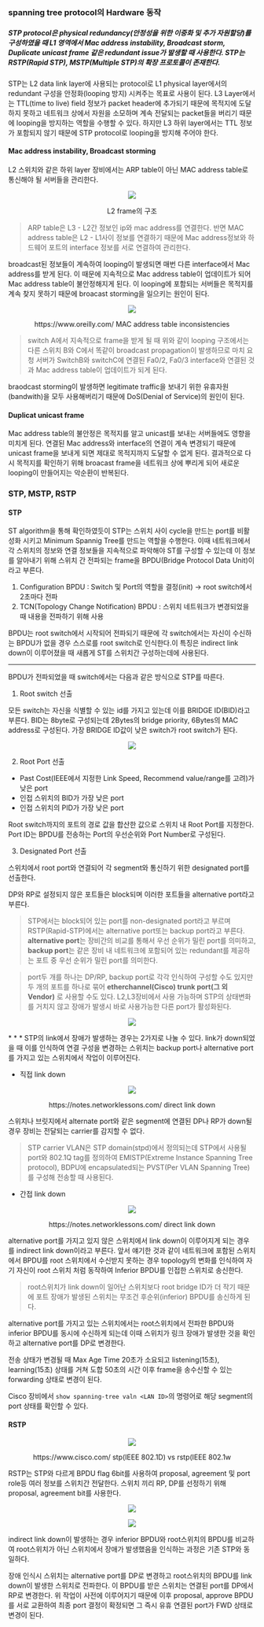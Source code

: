 
### spanning tree protocol의 Hardware 동작

##### STP protocol은 physical redundancy(안정성을 위한 이중화 및 추가 자원할당)를 구성하였을 때 L1 영역에서 Mac address instability, Broadcast storm, Duplicate unicast frame 같은 redundant issue가 발생할 때 사용한다. STP는 RSTP(Rapid STP), MSTP(Multiple STP)의 확장 프로토콜이 존재한다.

STP는 L2 data link layer에 사용되는 protocol로 L1 physical layer에서의 redundant 구성을 안정화(looping 방지) 시켜주는 목표로 사용이 된다. L3 Layer에서는 TTL(time to live) field 정보가 packet header에 추가되기 때문에 목적지에 도달하지 못하고 네트워크 상에서 자원을 소모하며 계속 전달되는 packet들을 버리기 때문에 looping을 방지하는 역할을 수행할 수 있다. 하지만 L3 하위 layer에서는 TTL 정보가 포함되지 않기 때문에 STP protocol로 looping을 방지해 주어야 한다.

#### Mac address instability, Broadcast storming

L2 스위치와 같은 하위 layer 장비에서는 ARP table이 아닌 MAC address table로 통신해야 될 서버들을 관리한다. 

<p align="center">
  <img src="https://secbullet2359.github.io/milliontime/image/OSI_l2_frame_structure.png">
  <figcaption align="center">L2 frame의 구조</figcaption>
</p>

> ARP table은 L3 - L2간 정보인 ip와 mac address를 연결한다. 반면 MAC address table은 L2 - L1사이 정보를 연결하기 때문에 Mac address정보와 하드웨어 포트의 interface 정보를 서로 연결하여 관리한다.

broadcast된 정보들이 계속하여 looping이 발생되면 매번 다른 interface에서 Mac address를 받게 된다. 이 때문에 지속적으로 Mac address table이 업데이트가 되어 Mac address table이 불안정해지게 된다. 이 looping에 포함되는 서버들은 목적지를 계속 찾지 못하기 때문에 broacast storming을 일으키는 원인이 된다.

<p align="center">
  <img src="https://secbullet2359.github.io/milliontime/image/MACaddressTableInconsistencies.png">
  <figcaption align="center">https://www.oreilly.com/ MAC address table inconsistencies</figcaption>
</p>

>switch A에서 지속적으로 frame을 받게 될 때 위와 같이 looping 구조에서는 다른 스위치 B와 C에서 똑같이 broadcast propagation이 발생하므로 마치 요청 서버가 SwitchB와 switchC에 연결된 Fa0/2, Fa0/3 interface와 연결된 것과 Mac address table이 업데이트가 되게 된다.

braodcast storming이 발생하면 legitimate traffic을 보내기 위한 유휴자원(bandwith)을 모두 사용해버리기 때문에 DoS(Denial of Service)의 원인이 된다. 

#### Duplicat unicast frame

Mac address table의 불안정은 목적지를 알고 unicast를 보내는 서버들에도 영향을 미치게 된다. 연결된 Mac address와 interface의 연결이 계속 변경되기 때문에 unicast frame을 보내게 되면 제대로 목적지까지 도달할 수 없게 된다. 결과적으로 다시 목적지를 확인하기 위해 broacast frame을 네트워크 상에 뿌리게 되어 새로운 looping이 만들어지는 악순환이 반복된다.

### STP, MSTP, RSTP

#### STP

ST algorithm을 통해 확인하였듯이 STP는 스위치 사이 cycle을 만드는 port를 비활성화 시키고 Minimum Spannig Tree를 만드는 역할을 수행한다. 이때 네트워크에서 각 스위치의 정보와 연결 정보들을 지속적으로 파악해야 ST를 구성할 수 있는데 이 정보를 알아내기 위해 스위치 간 전파되는 frame을 BPDU(Bridge Protocol Data Unit)이라고 부른다.

1. Configuration BPDU : Switch 및 Port의 역할을 결정(init) → root switch에서 2초마다 전파
2. TCN(Topology Change Notification) BPDU : 스위치 네트워크가 변경되었을 때 내용을 전파하기 위해 사용

BPDU는 root switch에서 시작되어 전파되기 때문에 각 switch에서는 자신이 수신하는 BPDU가 없을 경우 스스로를 root switch로 인식한다.이 특징은 indirect link down이 이루어졌을 때 새롭게 ST를 스위치간 구성하는데에 사용된다.
* * *
BPDU가 전파되었을 때 switch에서는 다음과 같은 방식으로 STP를 따른다.

1. Root switch 선출

모든 switch는 자신을 식별할 수 있는 id를 가지고 있는데 이를 BRIDGE ID(BID)라고 부른다. BID는 8byte로 구성되는데 2Bytes의 bridge priority, 6Bytes의 MAC address로 구성된다. 가장 BRIDGE ID값이 낮은 switch가 root switch가 된다. 

<p align="center">
  <img src="https://secbullet2359.github.io/milliontime/image/stp-root-bridge-election-1.png">
</p>

2. Root Port 선출

- Past Cost(IEEE에서 지정한 Link Speed, Recommend value/range를 고려)가 낮은 port
- 인접 스위치의 BID가 가장 낮은 port
- 인접 스위치의 PID가 가장 낮은 port

Root switch까지의 포트의 경로 값을 합산한 값으로 스위치 내 Root Port를 지정한다. Port ID는 BPDU를 전송하는 Port의 우선순위와 Port Number로 구성된다.

3. Designated Port 선출

스위치에서 root port와 연결되어 각 segment와 통신하기 위한 designated port를 선출한다.

DP와 RP로 설정되지 않은 포트들은 block되며 이러한 포트들을 alternative port라고 부른다.
> STP에서는 block되어 있는 port를 non-designated port라고 부르며 RSTP(Rapid-STP)에서는 alternative port또는 backup port라고 부른다. **alternative port**는 장비간의 비교를 통해서 우선 순위가 밀린 port를 의미하고, **backup port**는 같은 장비 내 네트워크에 포함되어 있는 redundant를 제공하는 포트 중 우선 순위가 밀린 port를 의미한다.

> port두 개를 하나는 DP/RP, backup port로 각각 인식하여 구성할 수도 있지만 두 개의 포트를 하나로 묶어 **etherchannel(Cisco) trunk port(그 외 Vendor)** 로 사용할 수도 있다. L2,L3장비에서 사용 가능하며 STP의 상태변화를 거치지 않고 장애가 발생시 바로 사용가능한 다른 port가 활성화된다. 

<p align="center">
  <img src="https://secbullet2359.github.io/milliontime/image/stp-ports-costs-states-1.png">
</p>
* * *
STP의 link에서 장애가 발생하는 경우는 2가지로 나눌 수 있다. link가 down되었을 때 이를 인식하여 연결 구성을 변경하는 스위치는 backup port나 alternative port를 가지고 있는 스위치에서 작업이 이루어진다.

- 직접 link down

<p align="center">
  <img src="https://secbullet2359.github.io/milliontime/image/stp-topology-one-switch-blocked-port.png">
  <figcaption align="center">https://notes.networklessons.com/ direct link down</figcaption>
</p>

스위치나 브릿지에서 alternate port와 같은 segment에 연결된 DP나 RP가 down될 경우 장비는 전달되는 carrier를 감지할 수 없다.
> STP carrier VLAN은 STP domain(stpd)에서 정의되는데 STP에서 사용될 port와 802.1Q tag를 정의하여 EMISTP(Extreme Instance Spanning Tree protocol), BDPU에 encapsulated되는 PVST(Per VLAN Spanning Tree)를 구성해 전송할 때 사용된다. 

- 간접 link down

<p align="center">
  <img src="https://secbullet2359.github.io/milliontime/image/stp-topology-3switch-blocked_port.png">
  <figcaption align="center">https://notes.networklessons.com/ direct link down</figcaption>
</p>

alternative port를 가지고 있지 않은 스위치에서 link down이 이루어지게 되는 경우를 indirect link down이라고 부른다. 앞서 얘기한 것과 같이 네트워크에 포함된 스위치에서 BPDU를 root 스위치에서 수신받지 못하는 경우 topology의 변화를 인식하여 자기 자신이 root 스위치 처럼 동작하여 Inferior BPDU를 인접한 스위치로 송신한다.
> root스위치가 link down이 일어난 스위치보다 root bridge ID가 더 작기 때문에 포트 장애가 발생된 스위치는 무조건 후순위(inferior) BPDU를 송신하게 된다.

alternative port를 가지고 있는 스위치에서는 root스위치에서 전파한 BPDU와 inferior BPDU를 동시에 수신하게 되는데 이때 스위치가 링크 장애가 발생한 것을 확인하고 alternative port를 DP로 변경한다.

전송 상태가 변경될 때 Max Age Time 20초가 소요되고 listening(15초), learning(15초) 상태를 거쳐 도합 50초의 시간 이후 frame을 송수신할 수 있는 forwarding 상태로 변경이 된다.

Cisco 장비에서 `show spanning-tree valn <LAN ID>`의 명령어로 해당 segment의 port 상태를 확인할 수 있다. 

#### RSTP

<p align="center">
  <img src="https://secbullet2359.github.io/milliontime/image/BPDU-802.1w-802.1d.png">
  <figcaption align="center">https://www.cisco.com/ stp(IEEE 802.1D) vs rstp(IEEE 802.1w</figcaption>
</p>

RSTP는 STP와 다르게 BPDU flag 6bit를 사용하여 proposal, agreement 및 port role등 여러 정보를 스위치간 전달한다. 스위치 끼리 RP, DP를 선정하기 위해 proposal, agreement bit를 사용한다.

<p align="center">
  <img src="https://secbullet2359.github.io/milliontime/image/rstp-indirect1.png">
</p>

<p align="center">
  <img src="https://secbullet2359.github.io/milliontime/image/rstp-indirect2.png">
</p>

indirect link down이 발생하는 경우 inferior BPDU와 root스위치의 BPDU를 비교하여 root스위치가 아닌 스위치에서 장애가 발생했음을 인식하는 과정은 기존 STP와 동일하다. 

장애 인식시 스위치는 alternative port를 DP로 변경하고 root스위치의 BPDU를 link down이 발생한 스위치로 전파한다. 이 BPDU를 받은 스위치는 연결된 port를 DP에서 RP로 변경한다.
위 작업이 사전에 이루어지기 때문에 이후 proposal, approve BPDU를 서로 교환하여 최종 port 결정이 확정되면 그 즉시 유휴 연결된 port가 FWD 상태로 변경이 된다. 












